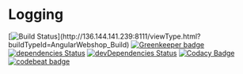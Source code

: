 # Logging

[![Build Status](http://136.144.141.239:8111/app/rest/builds/aggregated/strob:(buildType:(project:(id:Logging)))/statusIcon.svg)](http://136.144.141.239:8111/viewType.html?buildTypeId=AngularWebshop_Build)
[![Greenkeeper badge](https://badges.greenkeeper.io/Owain94/Logging.svg)](https://greenkeeper.io/)[![dependencies Status](https://david-dm.org/Owain94/Logging/status.svg)](https://david-dm.org/Owain94/angular-webshop)
[![devDependencies Status](https://david-dm.org/Owain94/Logging/dev-status.svg)](https://david-dm.org/Owain94/angular-webshop?type=dev)
[![Codacy Badge](https://api.codacy.com/project/badge/Grade/94a66170f1b94efa84d0f357dbf43c08)](https://www.codacy.com/app/Owain94/Logging?utm_source=github.com&amp;utm_medium=referral&amp;utm_content=Owain94/Logging&amp;utm_campaign=Badge_Grade)
[![codebeat badge](https://codebeat.co/badges/40a1f148-2339-45a7-b92c-bf4292796c83)](https://codebeat.co/projects/github-com-owain94-logging-master)
